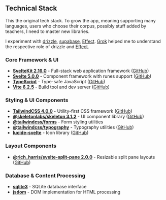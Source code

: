 ## Technical Stack

This the original tech stack. To grow the app, meaning supporting many languages, users who choose their 
corpus, possibly stuff added by teachers, I need to master new libraries.

I experiment with
[drizzle](https://orm.drizzle.team/), [supabase](https://supabase.com/), [Effect](https://effect.website/).
[Grok](https://grok.com/share/bGVnYWN5_b189f754-f403-40c9-beb7-db2af8e6eeec) helped me to understand the respective role of drizzle and [Effect](https://effect.website/).

### Core Framework & UI
- [**SvelteKit 2.16.0**](https://kit.svelte.dev/) - Full-stack web application framework ([GitHub](https://github.com/sveltejs/kit))
- [**Svelte 5.0.0**](https://svelte.dev/) - Component framework with runes support ([GitHub](https://github.com/sveltejs/svelte))
- [**TypeScript**](https://www.typescriptlang.org/) - Type-safe JavaScript ([GitHub](https://github.com/microsoft/TypeScript))
- [**Vite 6.2.5**](https://vitejs.dev/) - Build tool and dev server ([GitHub](https://github.com/vitejs/vite))

### Styling & UI Components
- [**TailwindCSS 4.0.0**](https://tailwindcss.com/) - Utility-first CSS framework ([GitHub](https://github.com/tailwindlabs/tailwindcss))
- [**@skeletonlabs/skeleton 3.1.2**](https://www.skeleton.dev/) - UI component library ([GitHub](https://github.com/skeletonlabs/skeleton))
- [**@tailwindcss/forms**](https://github.com/tailwindlabs/tailwindcss-forms) - Form styling utilities
- [**@tailwindcss/typography**](https://tailwindcss.com/docs/typography-plugin) - Typography utilities ([GitHub](https://github.com/tailwindlabs/tailwindcss-typography))
- [**lucide-svelte**](https://lucide.dev/docs/lucide-svelte) - Icon library ([GitHub](https://github.com/lucide-icons/lucide))

### Layout Components
- [**@rich_harris/svelte-split-pane 2.0.0**](https://www.npmjs.com/package/@rich_harris/svelte-split-pane) - Resizable split pane layouts ([GitHub](https://github.com/Rich-Harris/svelte-split-pane))

### Database & Content Processing
- [**sqlite3**](https://github.com/sqlite/sqlite) - SQLite database interface
- [**jsdom**](https://github.com/jsdom/jsdom) - DOM implementation for HTML processing

